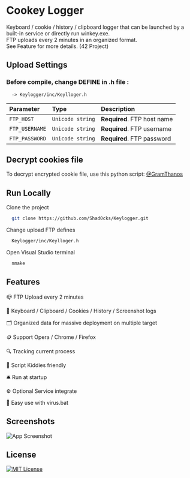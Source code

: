 
# Cookey Logger

Keyboard / cookie / history / clipboard logger that can be launched by a built-in service or directly run winkey.exe.\
FTP uploads every 2 minutes in an organized format.\
See Feature for more details. (42 Project)


## Upload Settings

### Before compile, change DEFINE in .h file :

```
  -> Keylogger/inc/Keylloger.h
```

| Parameter | Type     | Description                |
| :-------- | :------- | :------------------------- |
| `FTP_HOST` | `Unicode string` | **Required**. FTP host name |
| `FTP_USERNAME` | `Unicode string` | **Required**. FTP username |
| `FTP_PASSWORD` | `Unicode string` | **Required**. FTP password |


## Decrypt cookies file

To decrypt encrypted cookie file, use this python script: [@GramThanos](https://gist.github.com/GramThanos/ff2c42bb961b68e7cc197d6685e06f10)


## Run Locally

Clone the project

```bash
  git clone https://github.com/Shad0cks/Keylogger.git
```

Change upload FTP defines

```bash
  Keylogger/inc/Keylloger.h
```

Open Visual Studio terminal

```bash
  nmake
```


## Features

📪  FTP Upload every 2 minutes

🍪 Keyboard / Clipboard / Cookies / History / Screenshot logs

🗂️ Organized data for massive deployment on multiple target

🪙 Support Opera / Chrome / Firefox

🔍 Tracking current process

🗿 Script Kiddies friendly

🛎️ Run at startup 

⚙️ Optional Service integrate

🦠 Easy use with virus.bat


## Screenshots

![App Screenshot](https://cdn.discordapp.com/attachments/880331064105648129/1068626946025607218/Capture_decran_2023-01-27_a_21.21.30.png)


## License

[![MIT License](https://img.shields.io/badge/License-MIT-green.svg)](https://choosealicense.com/licenses/mit/)
